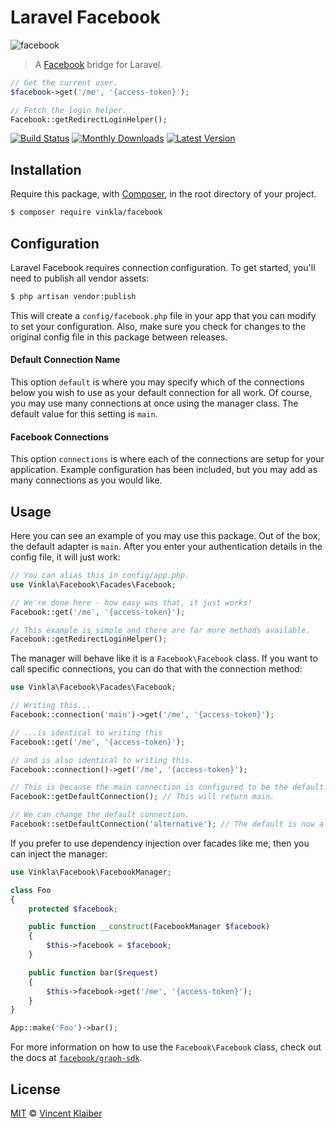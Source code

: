 # Laravel Facebook

![facebook](https://cloud.githubusercontent.com/assets/499192/8819568/a195be0a-304d-11e5-87e6-9a7cdebb32fe.png)

> A [Facebook](https://github.com/facebook/php-graph-sdk) bridge for Laravel.

```php
// Get the current user.
$facebook->get('/me', '{access-token}');

// Fetch the login helper.
Facebook::getRedirectLoginHelper();
```

[![Build Status](https://badgen.net/github/checks/vinkla/laravel-facebook?label=build&icon=github)](https://github.com/vinkla/laravel-facebook/actions)
[![Monthly Downloads](https://badgen.net/packagist/dm/vinkla/facebook)](https://packagist.org/packages/vinkla/facebook/stats)
[![Latest Version](https://badgen.net/github/release/vinkla/laravel-facebook)](https://github.com/vinkla/laravel-facebook/releases)

## Installation

Require this package, with [Composer](https://getcomposer.org/), in the root directory of your project.

```bash
$ composer require vinkla/facebook
```

## Configuration

Laravel Facebook requires connection configuration. To get started, you'll need to publish all vendor assets:

```bash
$ php artisan vendor:publish
```

This will create a `config/facebook.php` file in your app that you can modify to set your configuration. Also, make sure you check for changes to the original config file in this package between releases.

#### Default Connection Name

This option `default` is where you may specify which of the connections below you wish to use as your default connection for all work. Of course, you may use many connections at once using the manager class. The default value for this setting is `main`.

#### Facebook Connections

This option `connections` is where each of the connections are setup for your application. Example configuration has been included, but you may add as many connections as you would like.

## Usage

Here you can see an example of you may use this package. Out of the box, the default adapter is `main`. After you enter your authentication details in the config file, it will just work:

```php
// You can alias this in config/app.php.
use Vinkla\Facebook\Facades\Facebook;

// We're done here - how easy was that, it just works!
Facebook::get('/me', '{access-token}');

// This example is simple and there are far more methods available.
Facebook::getRedirectLoginHelper();
```

The manager will behave like it is a `Facebook\Facebook` class. If you want to call specific connections, you can do that with the connection method:

```php
use Vinkla\Facebook\Facades\Facebook;

// Writing this...
Facebook::connection('main')->get('/me', '{access-token}');

// ...is identical to writing this
Facebook::get('/me', '{access-token}');

// and is also identical to writing this.
Facebook::connection()->get('/me', '{access-token}');

// This is because the main connection is configured to be the default.
Facebook::getDefaultConnection(); // This will return main.

// We can change the default connection.
Facebook::setDefaultConnection('alternative'); // The default is now alternative.
```

If you prefer to use dependency injection over facades like me, then you can inject the manager:

```php
use Vinkla\Facebook\FacebookManager;

class Foo
{
    protected $facebook;

    public function __construct(FacebookManager $facebook)
    {
        $this->facebook = $facebook;
    }

    public function bar($request)
    {
        $this->facebook->get('/me', '{access-token}');
    }
}

App::make('Foo')->bar();
```

For more information on how to use the `Facebook\Facebook` class, check out the docs at [`facebook/graph-sdk`](https://github.com/facebook/php-graph-sdk).

## License

[MIT](LICENSE) © [Vincent Klaiber](https://doubledip.se)
